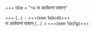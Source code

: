 +++
title = "१४ स आर्तवानां पाशान्"

+++
(…) । +++(see 1abcd)+++  
स आर्तवानां पाशान् (…) ॥ +++(see 1(e)fg)+++